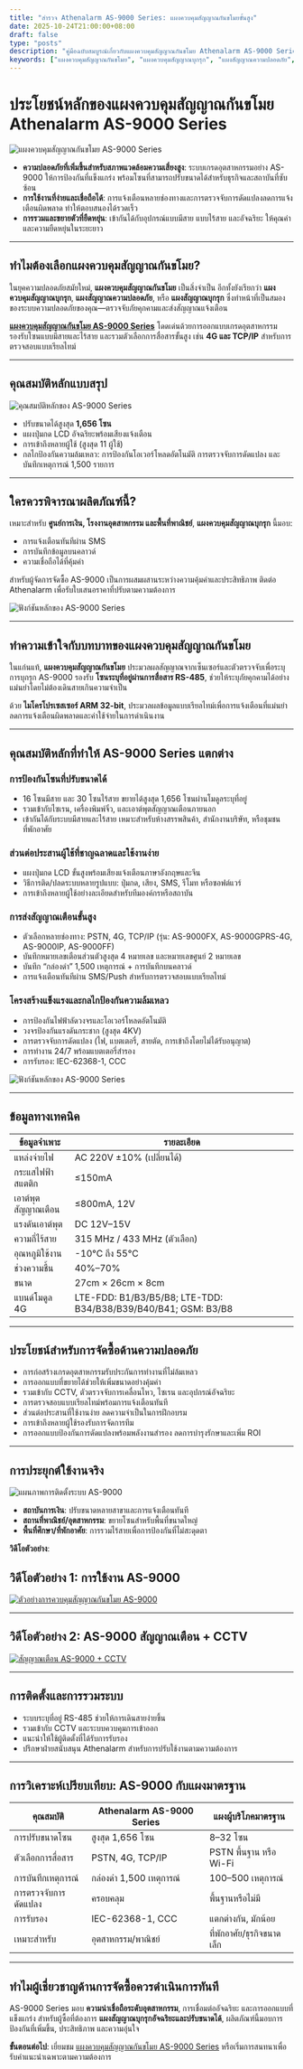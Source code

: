 ```yaml
---
title: "สำรวจ Athenalarm AS-9000 Series: แผงควบคุมสัญญาณกันขโมยขั้นสูง"
date: 2025-10-24T21:00:00+08:00
draft: false
type: "posts"
description: "คู่มือฉบับสมบูรณ์เกี่ยวกับแผงควบคุมสัญญาณกันขโมย Athenalarm AS-9000 Series เหมาะสำหรับการรักษาความปลอดภัยในอุตสาหกรรม พาณิชยกรรม และที่พักอาศัย เรียนรู้คุณสมบัติหลัก ประโยชน์ และข้อได้เปรียบในการจัดซื้อ"
keywords: ["แผงควบคุมสัญญาณกันขโมย", "แผงควบคุมสัญญาณบุกรุก", "แผงสัญญาณความปลอดภัย", "แผงสัญญาณบุกรุก"]
---
```


# ประโยชน์หลักของแผงควบคุมสัญญาณกันขโมย Athenalarm AS-9000 Series

![แผงควบคุมสัญญาณกันขโมย AS-9000 Series](https://athenalarm.com/wp-content/uploads/2022/02/Athenalarm-alarm-control-panel.jpg)

- **ความปลอดภัยที่เพิ่มขึ้นสำหรับสภาพแวดล้อมความเสี่ยงสูง**: ระบบเกรดอุตสาหกรรมอย่าง AS-9000 ให้การป้องกันที่แข็งแกร่ง พร้อมโซนที่สามารถปรับขนาดได้สำหรับธุรกิจและสถาบันที่ซับซ้อน  
- **การใช้งานที่ง่ายและเชื่อถือได้**: การแจ้งเตือนหลายช่องทางและการตรวจจับการดัดแปลงลดการแจ้งเตือนผิดพลาด ทำให้ตอบสนองได้รวดเร็ว  
- **การรวมและขยายตัวที่ยืดหยุ่น**: เข้ากันได้กับอุปกรณ์แบบมีสาย แบบไร้สาย และอัจฉริยะ ให้คุณค่าและความยืดหยุ่นในระยะยาว  

---

## ทำไมต้องเลือกแผงควบคุมสัญญาณกันขโมย?

ในยุคความปลอดภัยสมัยใหม่, **แผงควบคุมสัญญาณกันขโมย** เป็นสิ่งจำเป็น อีกทั้งยังเรียกว่า **แผงควบคุมสัญญาณบุกรุก**, **แผงสัญญาณความปลอดภัย**, หรือ **แผงสัญญาณบุกรุก** ซึ่งทำหน้าที่เป็นสมองของระบบความปลอดภัยของคุณ—ตรวจจับภัยคุกคามและส่งสัญญาณแจ้งเตือน  

**[แผงควบคุมสัญญาณกันขโมย AS-9000 Series](https://athenalarm.com/burglar-alarm/intrusion-alarm-panel/alarm-control-panel/)** โดดเด่นด้วยการออกแบบเกรดอุตสาหกรรม รองรับโซนแบบมีสายและไร้สาย และรวมตัวเลือกการสื่อสารขั้นสูง เช่น **4G และ TCP/IP** สำหรับการตรวจสอบแบบเรียลไทม์

---

## คุณสมบัติหลักแบบสรุป

![คุณสมบัติหลักของ AS-9000 Series](https://athenalarm.com/wp-content/uploads/2025/10/Athenalarm-alarm-control-panel-1.jpg)

- ปรับขนาดได้สูงสุด **1,656 โซน**  
- แผงปุ่มกด LCD อัจฉริยะพร้อมเสียงแจ้งเตือน  
- การเข้าถึงหลายผู้ใช้ (สูงสุด 11 ผู้ใช้)  
- กลไกป้องกันความล้มเหลว: การป้องกันโอเวอร์โหลดอัตโนมัติ การตรวจจับการดัดแปลง และบันทึกเหตุการณ์ 1,500 รายการ  

---

## ใครควรพิจารณาผลิตภัณฑ์นี้?

เหมาะสำหรับ **ศูนย์การเงิน, โรงงานอุตสาหกรรม และพื้นที่พาณิชย์**, **แผงควบคุมสัญญาณบุกรุก** นี้มอบ:  
- การแจ้งเตือนทันทีผ่าน SMS  
- การบันทึกข้อมูลบนคลาวด์  
- ความเชื่อถือได้ที่คุ้มค่า  

สำหรับผู้จัดการจัดซื้อ AS-9000 เป็นการผสมผสานระหว่างความคุ้มค่าและประสิทธิภาพ ติดต่อ Athenalarm เพื่อรับใบเสนอราคาที่ปรับตามความต้องการ

![ฟังก์ชันหลักของ AS-9000 Series](https://athenalarm.com/wp-content/uploads/2025/10/Athenalarm-alarm-control-panel-2-scaled.jpg)

---

## ทำความเข้าใจกับบทบาทของแผงควบคุมสัญญาณกันขโมย

ในแก่นแท้, **แผงควบคุมสัญญาณกันขโมย** ประมวลผลสัญญาณจากเซ็นเซอร์และตัวตรวจจับเพื่อระบุการบุกรุก AS-9000 รองรับ **โซนระบุที่อยู่ผ่านการสื่อสาร RS-485**, ช่วยให้ระบุภัยคุกคามได้อย่างแม่นยำโดยไม่ต้องเดินสายเกินความจำเป็น  

ด้วย **ไมโครโปรเซสเซอร์ ARM 32-bit**, ประมวลผลข้อมูลแบบเรียลไทม์เพื่อการแจ้งเตือนที่แม่นยำ ลดการแจ้งเตือนผิดพลาดและค่าใช้จ่ายในการดำเนินงาน

---

## คุณสมบัติหลักที่ทำให้ AS-9000 Series แตกต่าง

### การป้องกันโซนที่ปรับขนาดได้
- 16 โซนมีสาย และ 30 โซนไร้สาย ขยายได้สูงสุด 1,656 โซนผ่านโมดูลระบุที่อยู่  
- รวมเข้ากับไซเรน, เครื่องพิมพ์จิ๋ว, และเอาต์พุตสัญญาณเตือนภายนอก  
- เข้ากันได้กับระบบมีสายและไร้สาย เหมาะสำหรับห้างสรรพสินค้า, สำนักงานบริษัท, หรือชุมชนที่พักอาศัย  

### ส่วนต่อประสานผู้ใช้ที่ชาญฉลาดและใช้งานง่าย
- แผงปุ่มกด LCD ขั้นสูงพร้อมเสียงแจ้งเตือนภาษาอังกฤษและจีน  
- วิธีการติด/ปลดระบบหลายรูปแบบ: ปุ่มกด, เสียง, SMS, รีโมท หรือซอฟต์แวร์  
- การเข้าถึงหลายผู้ใช้อย่างละเอียดสำหรับทีมองค์กรหรือสถาบัน  

### การส่งสัญญาณเตือนขั้นสูง
- ตัวเลือกหลายช่องทาง: PSTN, 4G, TCP/IP (รุ่น: AS-9000FX, AS-9000GPRS-4G, AS-9000IP, AS-9000FF)  
- บันทึกหมายเลขเตือนส่วนตัวสูงสุด 4 หมายเลข และหมายเลขศูนย์ 2 หมายเลข  
- บันทึก “กล่องดำ” 1,500 เหตุการณ์ + การบันทึกบนคลาวด์  
- การแจ้งเตือนทันทีผ่าน SMS/Push สำหรับการตรวจสอบแบบเรียลไทม์  

### โครงสร้างแข็งแรงและกลไกป้องกันความล้มเหลว
- การป้องกันไฟฟ้าลัดวงจรและโอเวอร์โหลดอัตโนมัติ  
- วงจรป้องกันแรงดันกระชาก (สูงสุด 4KV)  
- การตรวจจับการดัดแปลง (ไฟ, แบตเตอรี่, สายตัด, การเข้าถึงโดยไม่ได้รับอนุญาต)  
- การทำงาน 24/7 พร้อมแบตเตอรี่สำรอง  
- การรับรอง: IEC-62368-1, CCC  

![ฟังก์ชันหลักของ AS-9000 Series](https://athenalarm.com/wp-content/uploads/2025/10/Athenalarm-alarm-control-panel-3.jpg)

---

## ข้อมูลทางเทคนิค

| ข้อมูลจำเพาะ | รายละเอียด |
|---------------|------------|
| แหล่งจ่ายไฟ | AC 220V ±10% (เปลี่ยนได้) |
| กระแสไฟฟ้าสแตติก | ≤150mA |
| เอาต์พุตสัญญาณเตือน | ≤800mA, 12V |
| แรงดันเอาต์พุต | DC 12V–15V |
| ความถี่ไร้สาย | 315 MHz / 433 MHz (ตัวเลือก) |
| อุณหภูมิใช้งาน | -10°C ถึง 55°C |
| ช่วงความชื้น | 40%–70% |
| ขนาด | 27cm × 26cm × 8cm |
| แบนด์โมดูล 4G | LTE-FDD: B1/B3/B5/B8; LTE-TDD: B34/B38/B39/B40/B41; GSM: B3/B8 |

---

## ประโยชน์สำหรับการจัดซื้อด้านความปลอดภัย

- การก่อสร้างเกรดอุตสาหกรรมรับประกันการทำงานที่ไม่ล้มเหลว  
- การออกแบบที่ขยายได้ช่วยให้เพิ่มขนาดอย่างคุ้มค่า  
- รวมเข้ากับ CCTV, ตัวตรวจจับการเคลื่อนไหว, ไซเรน และอุปกรณ์อัจฉริยะ  
- การตรวจสอบแบบเรียลไทม์พร้อมการแจ้งเตือนทันที  
- ส่วนต่อประสานที่ใช้งานง่าย ลดความจำเป็นในการฝึกอบรม  
- การเข้าถึงหลายผู้ใช้รองรับการจัดการทีม  
- การออกแบบป้องกันการดัดแปลงพร้อมพลังงานสำรอง ลดการบำรุงรักษาและเพิ่ม ROI  

---

## การประยุกต์ใช้งานจริง

![แผนภาพการติดตั้งระบบ AS-9000](https://athenalarm.com/wp-content/uploads/2023/11/Large-scale-Bus-wire-Network-Alarm-System-Application-Architecture-Diagram.jpg)

- **สถาบันการเงิน**: ปรับขนาดหลายสาขาและการแจ้งเตือนทันที  
- **สถานที่พาณิชย์/อุตสาหกรรม**: ขยายโซนสำหรับพื้นที่ขนาดใหญ่  
- **พื้นที่ศึกษา/ที่พักอาศัย**: การรวมไร้สายเพื่อการป้องกันที่ไม่สะดุดตา  

**วิดีโอตัวอย่าง**:

## วิดีโอตัวอย่าง 1: การใช้งาน AS-9000
[![ตัวอย่างการควบคุมสัญญาณกันขโมย AS-9000](https://img.youtube.com/vi/OG99LU33DYs/0.jpg)](https://www.youtube.com/watch?v=OG99LU33DYs)

---

## วิดีโอตัวอย่าง 2: AS-9000 สัญญาณเตือน + CCTV
[![สัญญาณเตือน AS-9000 + CCTV](https://img.youtube.com/vi/FouMQpGDZNk/0.jpg)](https://www.youtube.com/shorts/FouMQpGDZNk)

---

## การติดตั้งและการรวมระบบ

- ระบบระบุที่อยู่ RS-485 ช่วยให้การเดินสายง่ายขึ้น  
- รวมเข้ากับ CCTV และระบบควบคุมการเข้าออก  
- แนะนำให้ใช้ผู้ติดตั้งที่ได้รับการรับรอง  
- ปรึกษาฝ่ายสนับสนุน Athenalarm สำหรับการปรับใช้งานตามความต้องการ  

---

## การวิเคราะห์เปรียบเทียบ: AS-9000 กับแผงมาตรฐาน

| คุณสมบัติ | Athenalarm AS-9000 Series | แผงผู้บริโภคมาตรฐาน |
|-----------|---------------------------|----------------------|
| การปรับขนาดโซน | สูงสุด 1,656 โซน | 8–32 โซน |
| ตัวเลือกการสื่อสาร | PSTN, 4G, TCP/IP | PSTN พื้นฐาน หรือ Wi-Fi |
| การบันทึกเหตุการณ์ | กล่องดำ 1,500 เหตุการณ์ | 100–500 เหตุการณ์ |
| การตรวจจับการดัดแปลง | ครอบคลุม | พื้นฐานหรือไม่มี |
| การรับรอง | IEC-62368-1, CCC | แตกต่างกัน, มักน้อย |
| เหมาะสำหรับ | อุตสาหกรรม/พาณิชย์ | ที่พักอาศัย/ธุรกิจขนาดเล็ก |

---

## ทำไมผู้เชี่ยวชาญด้านการจัดซื้อควรดำเนินการทันที

AS-9000 Series มอบ **ความน่าเชื่อถือระดับอุตสาหกรรม**, การเชื่อมต่ออัจฉริยะ และการออกแบบที่แข็งแกร่ง สำหรับผู้ซื้อที่ต้องการ **แผงสัญญาณบุกรุกอัจฉริยะและปรับขนาดได้**, ผลิตภัณฑ์นี้มอบการป้องกันที่เพิ่มขึ้น, ประสิทธิภาพ และความอุ่นใจ  

**ขั้นตอนต่อไป**: เยี่ยมชม [แผงควบคุมสัญญาณกันขโมย AS-9000 Series](https://athenalarm.com/burglar-alarm/intrusion-alarm-panel/alarm-control-panel/) หรือเริ่มการสนทนาเพื่อรับคำแนะนำเฉพาะตามความต้องการ
